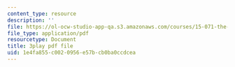 ```yaml
---
content_type: resource
description: ''
file: https://ol-ocw-studio-app-qa.s3.amazonaws.com/courses/15-071-the-analytics-edge-spring-2017/1e4fa855c0020956e57bcb0ba0ccdcea_6m4l2k9hBZw.pdf
file_type: application/pdf
resourcetype: Document
title: 3play pdf file
uid: 1e4fa855-c002-0956-e57b-cb0ba0ccdcea
---
```

